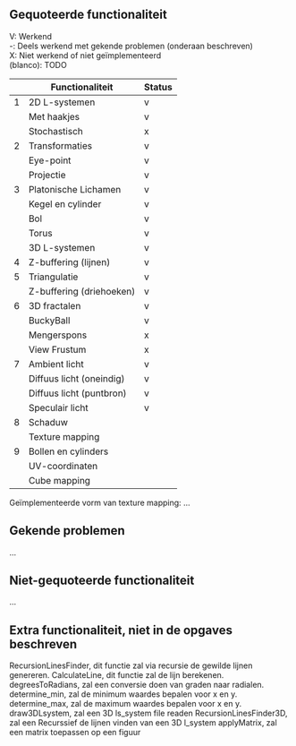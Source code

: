 ## Gequoteerde functionaliteit

V: Werkend  
-: Deels werkend met gekende problemen (onderaan beschreven)  
X: Niet werkend of niet geïmplementeerd  
(blanco): TODO  


|   | Functionaliteit      | Status |
|---|---------------------------|---|
| 1 | 2D L-systemen             | v |
|   | Met haakjes               | v |
|   | Stochastisch              | x |
| 2 | Transformaties            | v |
|   | Eye-point                 | v |
|   | Projectie                 | v |
| 3 | Platonische Lichamen      | v |
|   | Kegel en cylinder         | v |
|   | Bol                       | v |
|   | Torus                     | v |
|   | 3D L-systemen             | v |
| 4 | Z-buffering (lijnen)      | v |
| 5 | Triangulatie              | v |
|   | Z-buffering (driehoeken)  | v |
| 6 | 3D fractalen              | v |
|   | BuckyBall                 | v |
|   | Mengerspons               | x |
|   | View Frustum              | x |
| 7 | Ambient licht             | v |
|   | Diffuus licht (oneindig)  | v |
|   | Diffuus licht (puntbron)  | v |
|   | Speculair licht           | v |
| 8 | Schaduw                   |   |
|   | Texture mapping           |   |
| 9 | Bollen en cylinders       |   |
|   | UV-coordinaten            |   |
|   | Cube mapping              |   |

Geïmplementeerde vorm van texture mapping: ...

## Gekende problemen
...  

## Niet-gequoteerde functionaliteit
...

## Extra functionaliteit, niet in de opgaves beschreven
RecursionLinesFinder, dit functie zal via recursie de gewilde lijnen genereren.
CalculateLine, dit functie zal de lijn berekenen.
degreesToRadians, zal een conversie doen van graden naar radialen.
determine_min, zal de minimum waardes bepalen voor x en y.
determine_max, zal de maximum waardes bepalen voor x en y.
draw3DLsystem, zal een 3D ls_system file readen
RecursionLinesFinder3D, zal een Recurssief de lijnen vinden van een 3D l_system
applyMatrix, zal een matrix toepassen op een figuur
